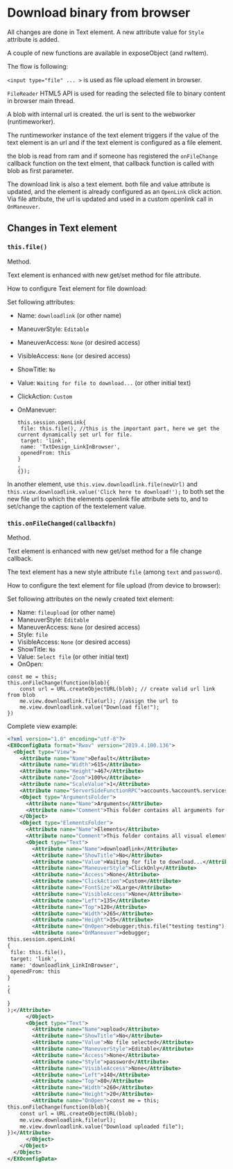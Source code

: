 # Download binary from browser

All changes are done in Text element. A new attribute value for `Style` attribute is added. 

A couple of new functions are available in exposeObject (and rwItem). 

The flow is following:

`<input type="file" ... >` is used as file  upload element in browser. 

`FileReader` HTML5 API is used for reading the selected file to binary content in browser main thread. 

A blob with internal url is created. the url is sent to the webworker (runtimeworker). 

The runtimeworker instance of the text element triggers if the value of the text element is an url and if the text element is configured as a file element. 

the blob is read from ram and if someone has registered the `onFileChange` callback function on the text elment, that callback function is called with blob as first parameter. 

The download link is also a text element. both file and value attribute is updated, and the element is already configured as an `OpenLink` click action. Via file attribute, the url is updated and used in a custom openlink call in `OnManeuver`. 

## Changes in Text element

### `this.file()`

Method. 

Text element is enhanced with new get/set method for file attribute.

How to configure Text element for file download:

Set following attributes:

- Name: `downloadlink` (or other name)

- ManeuverStyle: `Editable`

- ManeuverAccess: `None`  (or desired access)

- VisibleAccess: `None` (or desired access)

- ShowTitle: `No`

- Value: `Waiting for file to download...` (or other initial text)

- ClickAction: `Custom`

- OnManevuer: 
  ```this.session.openLink( 
  this.session.openLink{
   file: this.file(), //this is the important part, here we get the current dynamically set url for file. 
   target: 'link',
   name: 'TxtDesign_LinkInBrowser',
   openedFrom: this
  }
  ,
  {});
  ```

In another  element,  use `this.view.downloadlink.file(newUrl)` and `this.view.downloadlink.value('Click here to download!');` to both set the new file url to which the elements openlink file attribute sets to, and to set/change the caption of the textelement value. 



### `this.onFileChanged(callbackfn)`

Method.

Text element is enhanced with new get/set method for a file change callback. 

The text element has a new style attribute `file` (among `text` and `password`). 

How to configure the text element for file upload (from device to browser):

Set following attributes on the newly created text element: 

- Name: `fileupload` (or other name)
- ManeuverStyle: `Editable`
- ManeuverAccess: `None`  (or desired access)
- Style: `file`
- VisibleAccess: `None` (or desired access)
- ShowTitle: `No`
- Value: `Select file` (or other initial text)
- OnOpen: 

```
const me = this;
this.onFileChange(function(blob){
    const url = URL.createObjectURL(blob); // create valid url link from blob
    me.view.downloadlink.file(url); //assign the url to 
    me.view.downloadlink.value("Download file!");
})
```





Complete view example:

```xml
<?xml version="1.0" encoding="utf-8"?>
<EXOconfigData format="Rwav" version="2019.4.100.136">
  <Object type="View">
    <Attribute name="Name">Default</Attribute>
    <Attribute name="Width">615</Attribute>
    <Attribute name="Height">467</Attribute>
    <Attribute name="Zoom">100%</Attribute>
    <Attribute name="ScaleValue">1</Attribute>
    <Attribute name="ServerSideFunctionRPC">accounts.%account%.services.ssf.execute</Attribute>
    <Object type="ArgumentsFolder">
      <Attribute name="Name">Arguments</Attribute>
      <Attribute name="Comment">This folder contains all arguments for the view. The arguments can be sent to the view when it is used in run-time.</Attribute>
    </Object>
    <Object type="ElementsFolder">
      <Attribute name="Name">Elements</Attribute>
      <Attribute name="Comment">This folder contains all visual elements for the view.</Attribute>
      <Object type="Text">
        <Attribute name="Name">downloadlink</Attribute>
        <Attribute name="ShowTitle">No</Attribute>
        <Attribute name="Value">Waiting for file to download...</Attribute>
        <Attribute name="ManeuverStyle">ClickOnly</Attribute>
        <Attribute name="Access">None</Attribute>
        <Attribute name="ClickAction">Custom</Attribute>
        <Attribute name="FontSize">XLarge</Attribute>
        <Attribute name="VisibleAccess">None</Attribute>
        <Attribute name="Left">135</Attribute>
        <Attribute name="Top">120</Attribute>
        <Attribute name="Width">265</Attribute>
        <Attribute name="Height">35</Attribute>
        <Attribute name="OnOpen">debugger;this.file("testing testing");</Attribute>
        <Attribute name="OnManeuver">debugger;
this.session.openLink( 
{
 file: this.file(),
 target: 'link',
 name: 'downloadlink_LinkInBrowser',
 openedFrom: this
}
,
{

}
);</Attribute>
      </Object>
      <Object type="Text">
        <Attribute name="Name">upload</Attribute>
        <Attribute name="ShowTitle">No</Attribute>
        <Attribute name="Value">No file selected</Attribute>
        <Attribute name="ManeuverStyle">Editable</Attribute>
        <Attribute name="Access">None</Attribute>
        <Attribute name="Style">password</Attribute>
        <Attribute name="VisibleAccess">None</Attribute>
        <Attribute name="Left">140</Attribute>
        <Attribute name="Top">80</Attribute>
        <Attribute name="Width">260</Attribute>
        <Attribute name="Height">20</Attribute>
        <Attribute name="OnOpen">const me = this;
this.onFileChange(function(blob){
    const url = URL.createObjectURL(blob);
    me.view.downloadlink.file(url);
    me.view.downloadlink.value("Download uploaded file");
})</Attribute>
      </Object>
    </Object>
  </Object>
</EXOconfigData>
```

